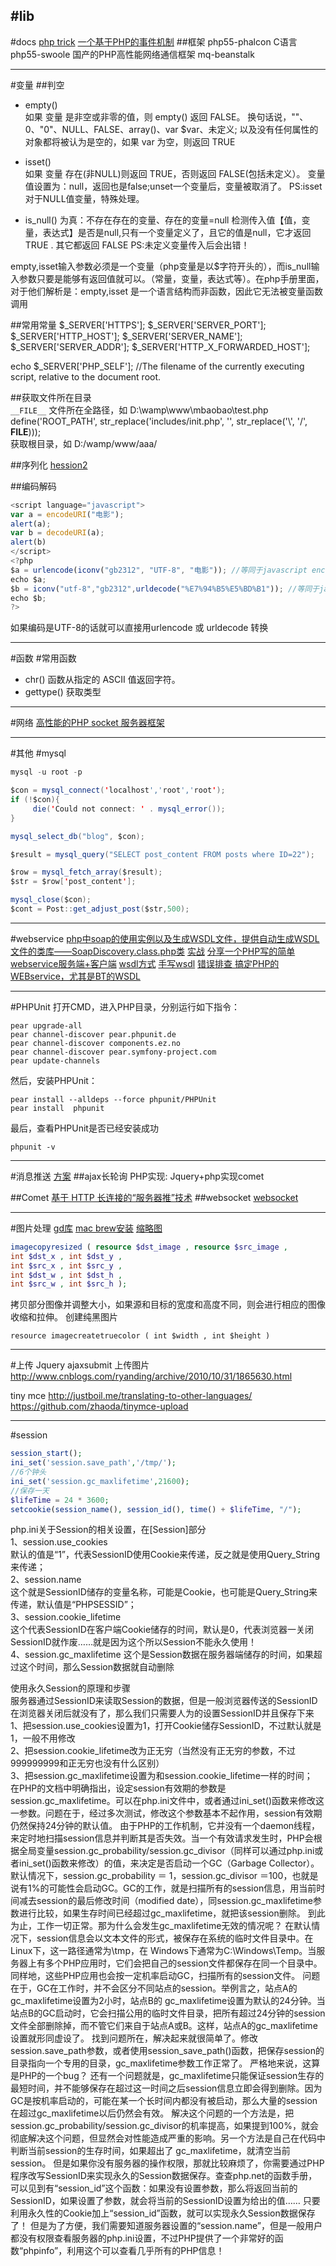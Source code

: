 #lib
---
#docs
[php trick](https://www.quora.com/What-are-some-cool-PHP-tricks)
[一个基于PHP的事件机制](http://www.oschina.net/code/snippet_59519_2937)
##框架
php55-phalcon C语言
php55-swoole 国产的PHP高性能网络通信框架
mq-beanstalk

---
#变量
##判空
* empty()       
如果 变量 是非空或非零的值，则 empty() 返回 FALSE。
换句话说，""、0、"0"、NULL、FALSE、array()、var $var、未定义;
以及没有任何属性的对象都将被认为是空的，如果 var 为空，则返回 TRUE

* isset()   
如果 变量 存在(非NULL)则返回 TRUE，否则返回 FALSE(包括未定义）。
变量值设置为：null，返回也是false;unset一个变量后，变量被取消了。
PS:isset对于NULL值变量，特殊处理。

* is_null()
为真：不存在存在的变量、存在的变量=null
检测传入值【值，变量，表达式】是否是null,只有一个变量定义了，且它的值是null，它才返回TRUE . 其它都返回 FALSE 
PS:未定义变量传入后会出错！

empty,isset输入参数必须是一个变量（php变量是以$字符开头的），而is_null输入参数只要是能够有返回值就可以。（常量，变量，表达式等）。在php手册里面，对于他们解析是：empty,isset 是一个语言结构而非函数，因此它无法被变量函数调用

##常用常量
$_SERVER['HTTPS'];
$_SERVER['SERVER_PORT'];
$_SERVER['HTTP_HOST'];
$_SERVER['SERVER_NAME'];
$_SERVER['SERVER_ADDR'];
$_SERVER['HTTP_X_FORWARDED_HOST'];

echo $_SERVER['PHP_SELF']; //The filename of the currently executing script, relative to the document root.

##获取文件所在目录        
`__FILE__`    文件所在全路径，如 D:\wamp\www\mbaobao\test.php
define('ROOT_PATH', str_replace('includes/init.php', '', str_replace('\\', '/', __FILE__)));   
获取根目录，如 D:/wamp/www/aaa/

##序列化
[hession2](http://blog.sina.com.cn/s/blog_46d93f190102uz6a.html)

##编码解码
```javascript
<script language="javascript">
var a = encodeURI("电影");
alert(a);
var b = decodeURI(a);
alert(b)
</script>
<?php
$a = urlencode(iconv("gb2312", "UTF-8", "电影")); //等同于javascript encodeURI("电影");
echo $a;
$b = iconv("utf-8","gb2312",urldecode("%E7%94%B5%E5%BD%B1")); //等同于javascript decodeURI("%E7%94%B5%E5%BD%B1");
echo $b;
?>
```
如果编码是UTF-8的话就可以直接用urlencode 或 urldecode 转换

---
#函数
#常用函数
* chr() 函数从指定的 ASCII 值返回字符。
* gettype() 获取类型 


---
#网络
[高性能的PHP socket 服务器框架](http://www.workerman.net/workerman)


---
#其他
#mysql
```java
mysql -u root -p

$con = mysql_connect('localhost','root','root');
if (!$con){
     die('Could not connect: ' . mysql_error());
}

mysql_select_db("blog", $con);

$result = mysql_query("SELECT post_content FROM posts where ID=22");

$row = mysql_fetch_array($result);
$str = $row['post_content'];

mysql_close($con);
$cont = Post::get_adjust_post($str,500);
```


---
#webservice
[php中soap的使用实例以及生成WSDL文件，提供自动生成WSDL文件的类库——SoapDiscovery.class.php类](http://blog.csdn.net/wbandzlhgod/article/details/29806677)
[实战](http://koda.iteye.com/blog/152042)
[分享一个PHP写的简单webservice服务端+客户端](http://hmw.iteye.com/blog/1322406)
[wsdl方式](http://www.open-open.com/lib/view/open1324368162639.html)
[手写wsdl](http://blog.csdn.net/rrr4578/article/details/24451943)
[错误排查 搞定PHP的WEBservice，尤其是BT的WSDL](http://www.huliang.com/homepage/nd.php?id=2305)

---
#PHPUnit
打开CMD，进入PHP目录，分别运行如下指令：
```
pear upgrade-all
pear channel-discover pear.phpunit.de
pear channel-discover components.ez.no
pear channel-discover pear.symfony-project.com
pear update-channels
```
然后，安装PHPUnit：
```
pear install --alldeps --force phpunit/PHPUnit
pear install  phpunit
```
最后，查看PHPUnit是否已经安装成功
```
phpunit -v
```

---
#消息推送
[方案](http://www.cnblogs.com/hnrainll/archive/2013/05/07/3064874.html)
##ajax长轮询
PHP实现: Jquery+php实现comet

##Comet
[基于 HTTP 长连接的“服务器推”技术](https://www.ibm.com/developerworks/cn/web/wa-lo-comet/#resources)
##websocket
[websocket](http://code.tutsplus.com/tutorials/start-using-html5-websockets-today--net-13270)

---
#图片处理
[gd库](http://www.ccvita.com/401.html)
[mac brew安装](https://github.com/Homebrew/homebrew-php)
[缩略图](http://www.open-open.com/lib/view/open1378556584084.html)
```php
imagecopyresized ( resource $dst_image , resource $src_image ,
int $dst_x , int $dst_y ,
int $src_x , int $src_y ,
int $dst_w , int $dst_h ,
int $src_w , int $src_h );
```
拷贝部分图像并调整大小，如果源和目标的宽度和高度不同，则会进行相应的图像收缩和拉伸。
创建纯黑图片
```
resource imagecreatetruecolor ( int $width , int $height )
```

---
#上传
Jquery ajaxsubmit 上传图片
http://www.cnblogs.com/ryanding/archive/2010/10/31/1865630.html

tiny mce
http://justboil.me/translating-to-other-languages/
https://github.com/zhaoda/tinymce-upload


---
#session
```php
session_start();
ini_set('session.save_path','/tmp/');
//6个钟头
ini_set('session.gc_maxlifetime',21600);
//保存一天
$lifeTime = 24 * 3600;
setcookie(session_name(), session_id(), time() + $lifeTime, "/");
```
php.ini关于Session的相关设置，在[Session]部分    
1、session.use_cookies    
默认的值是“1”，代表SessionID使用Cookie来传递，反之就是使用Query_String来传递；    
2、session.name    
这个就是SessionID储存的变量名称，可能是Cookie，也可能是Query_String来传递，默认值是“PHPSESSID”；     
3、session.cookie_lifetime       
这个代表SessionID在客户端Cookie储存的时间，默认是0，代表浏览器一关闭SessionID就作废……就是因为这个所以Session不能永久使用！      
4、session.gc_maxlifetime                这个是Session数据在服务器端储存的时间，如果超过这个时间，那么Session数据就自动删除

使用永久Session的原理和步骤       
服务器通过SessionID来读取Session的数据，但是一般浏览器传送的SessionID在浏览器关闭后就没有了，那么我们只需要人为的设置SessionID并且保存下来      
1、把session.use_cookies设置为1，打开Cookie储存SessionID，不过默认就是1，一般不用修改      
2、把session.cookie_lifetime改为正无穷（当然没有正无穷的参数，不过999999999和正无穷也没有什么区别）       
3、把session.gc_maxlifetime设置为和session.cookie_lifetime一样的时间；      
在PHP的文档中明确指出，设定session有效期的参数是session.gc_maxlifetime。可以在php.ini文件中，或者通过ini_set()函数来修改这一参数。问题在于，经过多次测试，修改这个参数基本不起作用，session有效期仍然保持24分钟的默认值。
由于PHP的工作机制，它并没有一个daemon线程，来定时地扫描session信息并判断其是否失效。当一个有效请求发生时，PHP会根据全局变量session.gc_probability/session.gc_divisor（同样可以通过php.ini或者ini_set()函数来修改）的值，来决定是否启动一个GC（Garbage Collector）。
默认情况下，session.gc_probability ＝ 1，session.gc_divisor ＝100，也就是说有1%的可能性会启动GC。GC的工作，就是扫描所有的session信息，用当前时间减去session的最后修改时间（modified date），同session.gc_maxlifetime参数进行比较，如果生存时间已经超过gc_maxlifetime，就把该session删除。
到此为止，工作一切正常。那为什么会发生gc_maxlifetime无效的情况呢？
在默认情况下，session信息会以文本文件的形式，被保存在系统的临时文件目录中。在Linux下，这一路径通常为\tmp，在 Windows下通常为C:\Windows\Temp。当服务器上有多个PHP应用时，它们会把自己的session文件都保存在同一个目录中。同样地，这些PHP应用也会按一定机率启动GC，扫描所有的session文件。
问题在于，GC在工作时，并不会区分不同站点的session。举例言之，站点A的gc_maxlifetime设置为2小时，站点B的 gc_maxlifetime设置为默认的24分钟。当站点B的GC启动时，它会扫描公用的临时文件目录，把所有超过24分钟的session文件全部删除掉，而不管它们来自于站点A或B。这样，站点A的gc_maxlifetime设置就形同虚设了。
找到问题所在，解决起来就很简单了。修改session.save_path参数，或者使用session_save_path()函数，把保存session的目录指向一个专用的目录，gc_maxlifetime参数工作正常了。
严格地来说，这算是PHP的一个bug？
还有一个问题就是，gc_maxlifetime只能保证session生存的最短时间，并不能够保存在超过这一时间之后session信息立即会得到删除。因为GC是按机率启动的，可能在某一个长时间内都没有被启动，那么大量的session在超过gc_maxlifetime以后仍然会有效。
解决这个问题的一个方法是，把session.gc_probability/session.gc_divisor的机率提高，如果提到100%，就会彻底解决这个问题，但显然会对性能造成严重的影响。另一个方法是自己在代码中判断当前session的生存时间，如果超出了 gc_maxlifetime，就清空当前session。
但是如果你没有服务器的操作权限，那就比较麻烦了，你需要通过PHP程序改写SessionID来实现永久的Session数据保存。查查php.net的函数手册，可以见到有“session_id”这个函数：如果没有设置参数，那么将返回当前的SessionID，如果设置了参数，就会将当前的SessionID设置为给出的值……
只要利用永久性的Cookie加上“session_id”函数，就可以实现永久Session数据保存了！
但是为了方便，我们需要知道服务器设置的“session.name”，但是一般用户都没有权限查看服务器的php.ini设置，不过PHP提供了一个非常好的函数“phpinfo”，利用这个可以查看几乎所有的PHP信息！



























